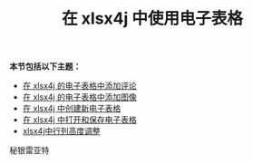 ﻿---
title: 在 xlsx4j 中使用电子表格
type: docs
weight: 10
url: /zh/java/working-with-spreadsheet-in-xlsx4j/
---
**本节包括以下主题：**
- [在 xlsx4j 的电子表格中添加评论](/cells/zh/java/add-comments-in-spreadsheet-in-xlsx4j/)
- [在 xlsx4j 的电子表格中添加图像](/cells/zh/java/add-images-in-spreadsheet-in-xlsx4j/)
- [在 xlsx4j 中创建新电子表格](/cells/zh/java/create-new-spreadsheet-in-xlsx4j/)
- [在 xlsx4j 中打开和保存电子表格](/cells/zh/java/open-and-save-spreadsheet-in-xlsx4j/)
- [xlsx4j中行列高度调整](/cells/zh/java/row-column-height-adjustment-in-xlsx4j/)

秘银雷亚特
